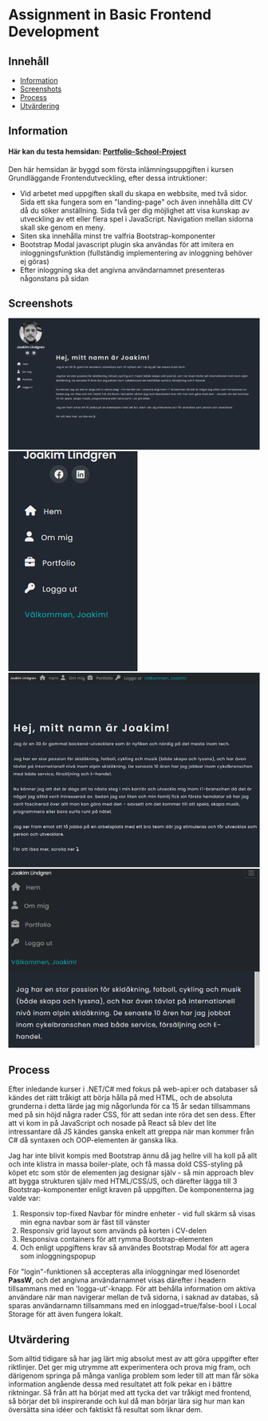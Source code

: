 # Assignment in Basic Frontend Development
## Innehåll

- [Information](#information)
- [Screenshots](#screenshots)
- [Process](#process)
- [Utvärdering](#utvärdering)

## Information

#### Här kan du testa hemsidan: [Portfolio-School-Project](https://p1otrboi.github.io/Portfolio-School-Project/index.html)

Den här hemsidan är byggd som första inlämningsuppgiften i kursen Grundläggande Frontendutveckling, efter dessa intruktioner:
- Vid arbetet med uppgiften skall du skapa en webbsite, med två sidor. Sida ett ska fungera som en "landing-page" och även innehålla ditt CV då du söker anställning. Sida två ger dig möjlighet att visa kunskap av utveckling av ett eller flera spel i JavaScript. Navigation mellan sidorna skall ske genom en meny.
- Siten ska innehålla minst tre valfria Bootstrap-komponenter
- Bootstrap Modal javascript plugin ska användas för att imitera en inloggningsfunktion (fullständig implementering av inloggning behöver ej göras)
- Efter inloggning ska det angivna användarnamnet presenteras någonstans på sidan

## Screenshots

![screenshot1](https://github.com/p1otrboi/Portfolio-School-Project/blob/master/images/Screenshot_1.png)
![screenshot2](https://github.com/p1otrboi/Portfolio-School-Project/blob/master/images/Screenshot_2.png)
![screenshot3](https://github.com/p1otrboi/Portfolio-School-Project/blob/master/images/Screenshot_3.png)
![screenshot4](https://github.com/p1otrboi/Portfolio-School-Project/blob/master/images/Screenshot_4.png)

## Process

Efter inledande kurser i .NET/C# med fokus på web-api:er och databaser så kändes det rätt tråkigt att börja hålla på med HTML, och de absoluta grunderna i detta lärde jag mig någorlunda för ca 15 år sedan tillsammans med på sin höjd några rader CSS, för att sedan inte röra det sen dess. Efter att vi kom in på JavaScript och nosade på React så blev det lite intressantare då JS kändes ganska enkelt att greppa när man kommer från C# då syntaxen och OOP-elementen är ganska lika.

Jag har inte blivit kompis med Bootstrap ännu då jag hellre vill ha koll på allt och inte klistra in massa boiler-plate, och få massa dold CSS-styling på köpet etc som stör de elementen jag designar själv - så min approach blev att bygga strukturen själv med HTML/CSS/JS, och därefter lägga till 3 Bootstrap-komponenter enligt kraven på uppgiften. De komponenterna jag valde var:
1. Responsiv top-fixed Navbar för mindre enheter - vid full skärm så visas min egna navbar som är fäst till vänster
2. Responsiv grid layout som används på korten i CV-delen
3. Responsiva containers för att rymma Bootstrap-elementen
4. Och enligt uppgiftens krav så användes Bootstrap Modal för att agera som inloggningspopup

För "login"-funktionen så accepteras alla inloggningar med lösenordet **PassW**, och det angivna användarnamnet visas därefter i headern tillsammans med en 'logga-ut'-knapp. För att behålla information om aktiva användare när man navigerar mellan de två sidorna, i saknad av databas, så sparas användarnamn tillsammans med en inloggad=true/false-bool i Local Storage för att även fungera lokalt.

## Utvärdering

Som alltid tidigare så har jag lärt mig absolut mest av att göra uppgifter efter riktlinjer. Det ger mig utrymme att experimentera och prova mig fram, och därigenom springa på många vanliga problem som leder till att man får söka information angående dessa med resultatet att folk pekar en i bättre riktningar. Så från att ha börjat med att tycka det var tråkigt med frontend, så börjar det bli inspirerande och kul då man börjar lära sig hur man kan översätta sina idéer och faktiskt få resultat som liknar dem.
